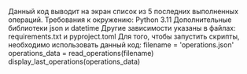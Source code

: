 Данный код выводит на экран список из 5 последних выполненных операций.
Требования к окружению:
Python 3.11
Дополнительные библиотеки json и datetime
Другие зависимости указаны в файлах:
requirements.txt и pyproject.toml
Для того, чтобы запустить скрипты, необходимо использовать данный код:
filename = 'operations.json'
operations_data = read_operations(filename)
display_last_operations(operations_data)
